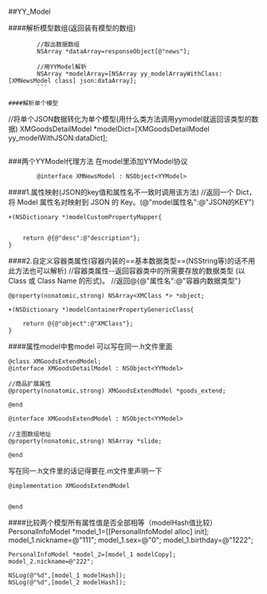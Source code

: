 ##YY_Model

####解析模型数组(返回装有模型的数组)
```
		//取出数据数组
        NSArray *dataArray=responseObject[@"news"];

        //用YYModel解析
        NSArray *modelArray=[NSArray yy_modelArrayWithClass:[XMNewsModel class] json:dataArray];
        ```

####解析单个模型
```
//将单个JSON数据转化为单个模型(用什么类方法调用yymodel就返回该类型的数据)
        XMGoodsDetailModel *modelDict=[XMGoodsDetailModel yy_modelWithJSON:dataDict];

```

```

###两个YYModel代理方法
在model里添加YYModel协议
```
        @interface XMNewsModel : NSObject<YYModel>
   ```

####1.属性映射(JSON的key值和属性名不一致时调用该方法)
//返回一个 Dict，将 Model 属性名对映射到 JSON 的 Key。(@"model属性名":@"JSON的KEY")
```
+(NSDictionary *)modelCustomPropertyMapper{
    
    
    return @{@"desc":@"description"};
}
```

####2.自定义容器类属性(容器内装的==基本数据类型==(NSString等)的话不用此方法也可以解析)
//容器类属性--返回容器类中的所需要存放的数据类型 (以 Class 或 Class Name 的形式)。
//返回@{@"属性名":@"容器内数据类型"}

```
@property(nonatomic,strong) NSArray<XMClass *> *object;
```

```
+(NSDictionary *)modelContainerPropertyGenericClass{
    
    return @{@"object":@"XMClass"};
}
```

####属性model中套model
可以写在同一.h文件里面
```
@class XMGoodsExtendModel;
@interface XMGoodsDetailModel : NSObject<YYModel>

//商品扩展属性
@property(nonatomic,strong) XMGoodsExtendModel *goods_extend;

@end

@interface XMGoodsExtendModel : NSObject<YYModel>

//主图数组地址
@property(nonatomic,strong) NSArray *slide;

@end
```

写在同一.h文件里的话记得要在.m文件里声明一下
```
@implementation XMGoodsExtendModel


@end
```
####比较两个模型所有属性值是否全部相等（modelHash值比较）
PersonalInfoModel *model_1=[[PersonalInfoModel alloc] init];
    model_1.nickname=@"111";
    model_1.sex=@"0";
    model_1.birthday=@"1222";
    
    PersonalInfoModel *model_2=[model_1 modelCopy];
    model_2.nickname=@"222";
    
    NSLog(@"%d",[model_1 modelHash]);
    NSLog(@"%d",[model_2 modelHash]);
